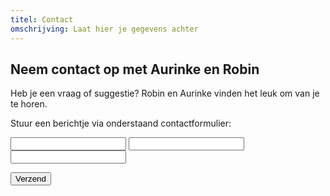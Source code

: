 ```yaml
---
titel: Contact
omschrijving: Laat hier je gegevens achter
---
```


<script>
  import Input from '$lib/components/Input.svelte'
</script>

## Neem contact op met Aurinke en Robin

<p class='large'>
  Heb je een vraag of suggestie? Robin en Aurinke vinden het leuk om van je te horen.
</p>

Stuur een berichtje via onderstaand contactformulier:

<form method='post' action='/?/contact' >
  <Input label='Naam:' name='name' />
  <Input label='E-mail:' name='email' type='email' />
  <Input label='Bericht:' name='message' type='textarea' />

  <button>Verzend</button>
</form>


